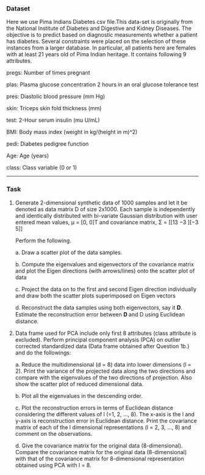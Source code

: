 ### Dataset

Here we use Pima Indians Diabetes csv file.This data-set is originally
from the National Institute of Diabetes and Digestive and Kidney Diseases. The objective is to
predict based on diagnostic measurements whether a patient has diabetes. Several constraints
were placed on the selection of these instances from a larger database. In particular, all patients
here are females with at least 21 years old of Pima Indian heritage. It contains following 9
attributes.

pregs: Number of times pregnant

plas: Plasma glucose concentration 2 hours in an oral glucose tolerance test

pres: Diastolic blood pressure (mm Hg)

skin: Triceps skin fold thickness (mm)

test: 2-Hour serum insulin (mu U/mL)

BMI: Body mass index (weight in kg/(height in m)^2)

pedi: Diabetes pedigree function

Age: Age (years)

class: Class variable (0 or 1)

---
### Task

1. Generate 2-dimensional synthetic data of 1000 samples and let it be denoted as data
matrix D of size 2x1000. Each sample is independently and identically distributed with
bi-variate Gaussian distribution with user entered mean values, μ = [0, 0]T
and covariance
matrix, Σ = [[13 −3 ][−3 5]]

     Perform the following.   

     a. Draw a scatter plot of the data samples.

     b. Compute the eigenvalues and eigenvectors of the covariance matrix and plot the
  Eigen directions (with arrows/lines) onto the scatter plot of data

     c. Project the data on to the first and second Eigen direction individually and draw
  both the scatter plots superimposed on Eigen vectors

     d. Reconstruct the data samples using both eigenvectors, say it 𝐃̂. Estimate
  the reconstruction error between 𝐃̂ and D using Euclidean distance.

2. Data frame used for PCA include only first 8 attributes (class attribute is excluded).
Perform principal component analysis (PCA) on outlier corrected standardized data (Data
frame obtained after Question 1b.) and do the followings:

      a. Reduce the multidimensional (d = 8) data into lower dimensions (l = 2). Print the
      variance of the projected data along the two directions and compare with the
      eigenvalues of the two directions of projection. Also show the scatter plot of
      reduced dimensional data.

      b. Plot all the eigenvalues in the descending order.

      c. Plot the reconstruction errors in terms of Euclidean distance considering the
      different values of l (=1, 2, ..., 8). The x-axis is the l and y-axis is reconstruction
      error in Euclidean distance. Print the covariance matrix of each of the l dimensional representations (l = 2, 3, ..., 8) and comment on the observations.

      d. Give the covariance matrix for the original data (8-dimensional). Compare the
      covariance matrix for the original data (8-dimensional) with that of the covariance
      matrix for 8-dimensional representation obtained using PCA with l = 8.
